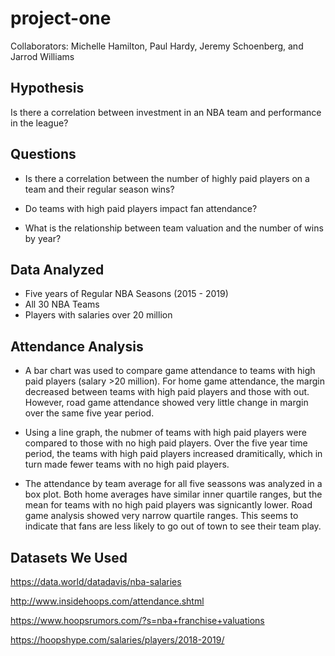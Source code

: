 # project-one

Collaborators: Michelle Hamilton, Paul Hardy, Jeremy Schoenberg, and Jarrod Williams

## Hypothesis

Is there a correlation between investment in an NBA team and performance in the league?

## Questions

* Is there a correlation between the number of highly paid players on a team and their regular season wins?

* Do teams with high paid players impact fan attendance?

* What is the relationship between team valuation and the number of wins by year?

## Data Analyzed

* Five years of Regular NBA Seasons (2015 - 2019)
* All 30 NBA Teams
* Players with salaries over 20 million

## Attendance Analysis

* A bar chart was used to compare game attendance to teams with high paid players (salary >20 million). For home game attendance, the margin decreased between teams with high paid players and those with out. However, road game attendance showed very little change in margin over the same five year period.

* Using a line graph, the nubmer of teams with high paid players were compared to those with no high paid players. Over the five year time period, the teams with high paid players increased dramitically, which in turn made fewer teams with no high paid players.

* The attendance by team average for all five seassons was analyzed in a box plot. Both home averages have similar inner quartile ranges, but the mean for teams with no high paid players was signicantly lower. Road game analysis showed very narrow quartile ranges. This seems to indicate that fans are less likely to go out of town to see their team play.

## Datasets We Used

<https://data.world/datadavis/nba-salaries>

<http://www.insidehoops.com/attendance.shtml>

<https://www.hoopsrumors.com/?s=nba+franchise+valuations>

<https://hoopshype.com/salaries/players/2018-2019/>
